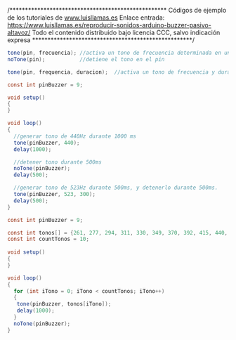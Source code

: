 /***************************************************
Códigos de ejemplo de los tutoriales de www.luisllamas.es
Enlace entrada: https://www.luisllamas.es/reproducir-sonidos-arduino-buzzer-pasivo-altavoz/
Todo el contenido distribuido bajo licencia CCC, salvo indicación expresa
****************************************************/

```csharp
tone(pin, frecuencia); //activa un tono de frecuencia determinada en un pin dado
noTone(pin);           //detiene el tono en el pin
```

```csharp
tone(pin, frequencia, duracion);  //activa un tono de frecuencia y duracion determinados en un pin dado
```

```csharp
const int pinBuzzer = 9;

void setup() 
{
}

void loop() 
{
  //generar tono de 440Hz durante 1000 ms
  tone(pinBuzzer, 440);
  delay(1000);

  //detener tono durante 500ms  
  noTone(pinBuzzer);
  delay(500);

  //generar tono de 523Hz durante 500ms, y detenerlo durante 500ms.
  tone(pinBuzzer, 523, 300);
  delay(500);
}
```

```csharp
const int pinBuzzer = 9;

const int tonos[] = {261, 277, 294, 311, 330, 349, 370, 392, 415, 440, 466, 494};
const int countTonos = 10;
   
void setup()
{ 
}

void loop()
{
  for (int iTono = 0; iTono < countTonos; iTono++)
  {
   tone(pinBuzzer, tonos[iTono]);
   delay(1000);
  }
  noTone(pinBuzzer);
}
```